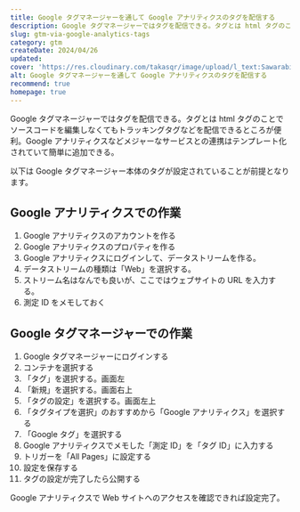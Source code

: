 ```yaml
---
title: Google タグマネージャーを通して Google アナリティクスのタグを配信する
description: Google タグマネージャーではタグを配信できる。タグとは html タグのことでソースコードを編集しなくてもトラッキングタグなどを配信できるところが便利。Google アナリティクスなどメジャーなサービスとの連携はテンプレート化されていて簡単に追加できる。
slug: gtm-via-google-analytics-tags
category: gtm
createDate: 2024/04/26
updated: 
cover: 'https://res.cloudinary.com/takasqr/image/upload/l_text:Sawarabi%20Gothic_80_bold:Google タグマネージャーを通して Google アナリティクスのタグを配信する,co_rgb:fff,w_620,c_fit/v1712091289/ogp_image_zorhlz.png'
alt: Google タグマネージャーを通して Google アナリティクスのタグを配信する
recommend: true
homepage: true
---
```


Google タグマネージャーではタグを配信できる。タグとは html タグのことでソースコードを編集しなくてもトラッキングタグなどを配信できるところが便利。Google アナリティクスなどメジャーなサービスとの連携はテンプレート化されていて簡単に追加できる。

以下は Google タグマネージャー本体のタグが設定されていることが前提となります。

## Google アナリティクスでの作業

1. Google アナリティクスのアカウントを作る
1. Google アナリティクスのプロパティを作る
1. Google アナリティクスにログインして、データストリームを作る。
1. データストリームの種類は「Web」を選択する。
1. ストリーム名はなんでも良いが、ここではウェブサイトの URL を入力する。
1. 測定 ID をメモしておく

## Google タグマネージャーでの作業

1. Google タグマネージャーにログインする
1. コンテナを選択する
1. 「タグ」を選択する。画面左
1. 「新規」を選択する。画面右上
1. 「タグの設定」を選択する。画面左上
1. 「タグタイプを選択」のおすすめから「Google アナリティクス」を選択する
1. 「Google タグ」を選択する
1. Google アナリティクスでメモした「測定 ID」を「タグ ID」に入力する
1. トリガーを「All Pages」に設定する
1. 設定を保存する
1. タグの設定が完了したら公開する


Google アナリティクスで Web サイトへのアクセスを確認できれば設定完了。
